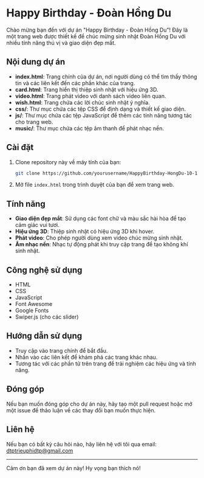 # Happy Birthday - Đoàn Hồng Du

Chào mừng bạn đến với dự án "Happy Birthday - Đoàn Hồng Du"! Đây là một trang web được thiết kế để chúc mừng sinh nhật Đoàn Hồng Du với nhiều tính năng thú vị và giao diện đẹp mắt.

## Nội dung dự án

- **index.html**: Trang chính của dự án, nơi người dùng có thể tìm thấy thông tin và các liên kết đến các phần khác của trang.
- **card.html**: Trang hiển thị thiệp sinh nhật với hiệu ứng 3D.
- **video.html**: Trang phát video với danh sách video liên quan.
- **wish.html**: Trang chứa các lời chúc sinh nhật ý nghĩa.
- **css/**: Thư mục chứa các tệp CSS để định dạng và thiết kế giao diện.
- **js/**: Thư mục chứa các tệp JavaScript để thêm các tính năng tương tác cho trang web.
- **music/**: Thư mục chứa các tệp âm thanh để phát nhạc nền.

## Cài đặt

1. Clone repository này về máy tính của bạn:
   ```bash
   git clone https://github.com/yourusername/HappyBirthday-HongDu-10-12-2024.git
   ```

2. Mở file `index.html` trong trình duyệt của bạn để xem trang web.

## Tính năng

- **Giao diện đẹp mắt**: Sử dụng các font chữ và màu sắc hài hòa để tạo cảm giác vui tươi.
- **Hiệu ứng 3D**: Thiệp sinh nhật có hiệu ứng 3D khi hover.
- **Phát video**: Cho phép người dùng xem video chúc mừng sinh nhật.
- **Âm nhạc nền**: Nhạc tự động phát khi truy cập trang để tạo không khí sinh nhật.

## Công nghệ sử dụng

- HTML
- CSS
- JavaScript
- Font Awesome
- Google Fonts
- Swiper.js (cho các slider)

## Hướng dẫn sử dụng

- Truy cập vào trang chính để bắt đầu.
- Nhấn vào các liên kết để khám phá các trang khác nhau.
- Tương tác với các phần tử trên trang để trải nghiệm các hiệu ứng và tính năng.

## Đóng góp

Nếu bạn muốn đóng góp cho dự án này, hãy tạo một pull request hoặc mở một issue để thảo luận về các thay đổi bạn muốn thực hiện.

## Liên hệ

Nếu bạn có bất kỳ câu hỏi nào, hãy liên hệ với tôi qua email: 
dtptrieuphidtp@gmail.com

---

Cảm ơn bạn đã xem dự án này! Hy vọng bạn thích nó!